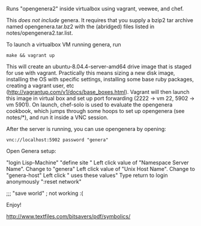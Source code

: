 Runs "opengenera2" inside virtualbox using vagrant, veewee, and chef.

This *does not include* genera. It requires that you supply a bzip2 tar archive named opengenera.tar.bz2 with the (abridged) files listed in notes/opengenera2.tar.list.

To launch a virtualbox VM running genera, run

    make && vagrant up

This will create an ubuntu-8.04.4-server-amd64 drive image that is staged for use with vagrant. Practically this means sizing a new disk image, installing the OS with specific settings, installing some base ruby packages, creating a vagrant user, etc (http://vagrantup.com/v1/docs/base_boxes.html). Vagrant will then launch this image in virtual box and set up port forwarding (2222 -> vm 22, 5902 -> vm 5901). On launch, chef-solo is used to evaluate the opengenera cookbook, which jumps through some hoops to set up opengenera (see notes/*), and run it inside a VNC session.

After the server is running, you can use opengenera by opening:

    vnc://localhost:5902 password "genera"

Open Genera setup:

  "login Lisp-Machine"
  "define site <sitename>"
  Left click value of "Namespace Server Name". Change to "genera"
  Left click value of "Unix Host Name". Change to "genera-host"
  Left click "<end> uses these values"
  Type return to login anonymously
  ":reset network"
  
  ;;; "save world" ; not working :(

Enjoy!

http://www.textfiles.com/bitsavers/pdf/symbolics/
